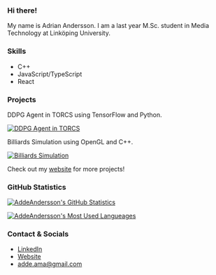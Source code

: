 ### Hi there!
My name is Adrian Andersson. I am a last year M.Sc. student in Media Technology at Linköping University.

### Skills
* C++
* JavaScript/TypeScript
* React

### Projects

DDPG Agent in TORCS using TensorFlow and Python.

[![DDPG Agent in TORCS](https://img.youtube.com/vi/V_kxQbAES2E/0.jpg)](https://www.youtube.com/watch?v=V_kxQbAES2E)

Billiards Simulation using OpenGL and C++.

[![Billiards Simulation](https://img.youtube.com/vi/iTWdN_GpJhw/0.jpg)](https://www.youtube.com/watch?v=iTWdN_GpJhw)

Check out my [website](https://addeandersson.github.io/portfolio/) for more projects!

### GitHub Statistics
[![AddeAndersson's GitHub Statistics](https://github-readme-stats.vercel.app/api?username=AddeAndersson&theme=dark)](https://github.com/anuraghazra/github-readme-stats)

[![AddeAndersson's Most Used Langueages](https://github-readme-stats.vercel.app/api/top-langs/?username=AddeAndersson&theme=dark)](https://github.com/anuraghazra/github-readme-stats)

### Contact & Socials
* [LinkedIn](https://www.linkedin.com/in/adrian-andersson-410345149/)
* [Website](https://addeandersson.github.io/portfolio/)
* adde.ama@gmail.com

